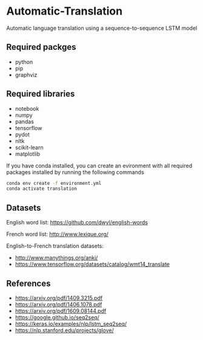 # Automatic-Translation

Automatic language translation using a sequence-to-sequence LSTM model

## Required packges

- python
- pip
- graphviz

## Required libraries

- notebook
- numpy
- pandas
- tensorflow
- pydot
- nltk
- scikit-learn
- matplotlib

If you have conda installed, you can create an evironment with all required packages installed by running the following commands
```bash
conda env create -f environment.yml
conda activate translation
```

## Datasets

English word list: https://github.com/dwyl/english-words

French word list: http://www.lexique.org/

English-to-French translation datasets: 
- http://www.manythings.org/anki/
- https://www.tensorflow.org/datasets/catalog/wmt14_translate

## References

- https://arxiv.org/pdf/1409.3215.pdf
- https://arxiv.org/pdf/1406.1078.pdf
- https://arxiv.org/pdf/1609.08144.pdf
- https://google.github.io/seq2seq/
- https://keras.io/examples/nlp/lstm_seq2seq/
- https://nlp.stanford.edu/projects/glove/
